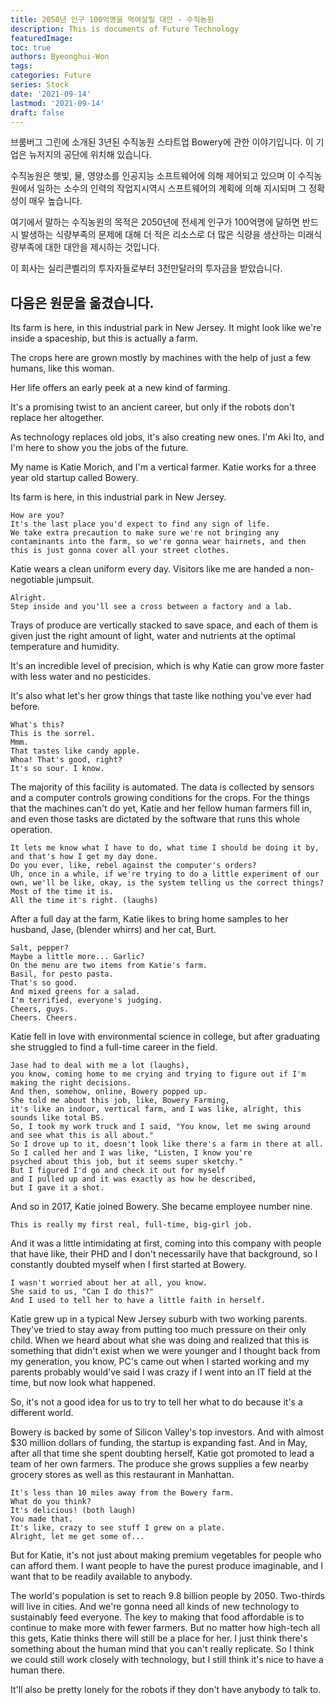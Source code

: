 ```yaml
---
title: 2050년 인구 100억명을 먹여살릴 대안 - 수직농원
description: This is documents of Future Technology
featuredImage: 
toc: true
authors: Byeonghui-Won
tags:
categories: Future
series: Stock
date: '2021-09-14'
lastmod: '2021-09-14'
draft: false
---
```


브룸버그 그린에 소개된 3년된 수직농원 스타트업 Bowery에 관한 이야기입니다. 이 기업은 뉴저지의 공단에 위치해 있습니다.

수직농원은 햇빛, 물, 영양소를 인공지능 소프트웨어에 의해 제어되고 있으며 이 수직농원에서 일하는 소수의 인력의 작업지시역시 스프트웨어의 계획에 의해 지시되며 그 정확성이 매우 높습니다.

여기에서 말하는 수직농원의 목적은 2050년에 전세계 인구가 100억명에 달하면 반드시 발생하는 식량부족의 문제에 대해 더 적은 리소스로 더 많은 식량을 생산하는 미래식량부족에 대한 대안을 제시하는 것입니다.

이 회사는 실리콘벨리의 투자자들로부터 3천만달러의 투자금을 받았습니다.

## 다음은 원문을 옮겼습니다.

Its farm is here, in this industrial park in New Jersey. It might look like we're inside a spaceship, but this is actually a farm.

The crops here are grown mostly by machines with the help of just a few humans, like this woman.

Her life offers an early peek at a new kind of farming.

It's a promising twist to an ancient career, but only if the robots don't replace her altogether.

As technology replaces old jobs, it's also creating new ones. I'm Aki Ito, and I'm here to show you the jobs of the future.

My name is Katie Morich, and I'm a vertical farmer. Katie works for a three year old startup called Bowery.


Its farm is here, in this industrial park in New Jersey. 

```
How are you?
It's the last place you'd expect to find any sign of life.
We take extra precaution to make sure we're not bringing any contaminants into the farm, so we're gonna wear hairnets, and then this is just gonna cover all your street clothes.
```

Katie wears a clean uniform every day.
Visitors like me are handed a non-negotiable jumpsuit.

```
Alright.
Step inside and you'll see a cross between a factory and a lab.
```

Trays of produce are vertically stacked to save space, and each of them is given just the right amount of light, water and nutrients at the optimal temperature and humidity.

It's an incredible level of precision, which is why Katie can grow more faster with less water and no pesticides. 

It's also what let's her grow things that taste like nothing you've ever had before.

```
What's this?
This is the sorrel.
Mmm.
That tastes like candy apple.
Whoa! That's good, right?
It's so sour. I know.
```

The majority of this facility is automated.
The data is collected by sensors and a computer controls growing conditions for the crops.
For the things that the machines can't do yet, Katie and her fellow human farmers fill in, and even those tasks are dictated by the software that runs this whole operation.

```
It lets me know what I have to do, what time I should be doing it by, and that's how I get my day done. 
Do you ever, like, rebel against the computer's orders?
Uh, once in a while, if we're trying to do a little experiment of our own, we'll be like, okay, is the system telling us the correct things?
Most of the time it is.
All the time it's right. (laughs)
```

After a full day at the farm,
Katie likes to bring home samples to her husband, Jase,
(blender whirrs) and her cat, Burt.

```
Salt, pepper?
Maybe a little more... Garlic?
On the menu are two items from Katie's farm.
Basil, for pesto pasta.
That's so good.
And mixed greens for a salad.
I'm terrified, everyone's judging.
Cheers, guys.
Cheers. Cheers.
```

Katie fell in love with environmental science in college, but after graduating she struggled to find a full-time career in the field.

```
Jase had to deal with me a lot (laughs),
you know, coming home to me crying and trying to figure out if I'm making the right decisions.
And then, somehow, online, Bowery popped up.
She told me about this job, like, Bowery Farming,
it's like an indoor, vertical farm, and I was like, alright, this sounds like total BS.
So, I took my work truck and I said, "You know, let me swing around and see what this is all about."
So I drove up to it, doesn't look like there's a farm in there at all.
So I called her and I was like, "Listen, I know you're
psyched about this job, but it seems super sketchy."
But I figured I'd go and check it out for myself
and I pulled up and it was exactly as how he described,
but I gave it a shot.
```

And so in 2017, Katie joined Bowery.
She became employee number nine.

```
This is really my first real, full-time, big-girl job.
```

And it was a little intimidating at first, coming into this company with people that have like, their PHD and I don't necessarily have that background, so I constantly doubted myself when I first started at Bowery.

```
I wasn't worried about her at all, you know.
She said to us, "Can I do this?"
And I used to tell her to have a little faith in herself.
```

Katie grew up in a typical New Jersey suburb with two working parents. They've tried to stay away from putting too much pressure on their only child. When we heard about what she was doing and realized that this is something that didn't exist when we were younger and I thought back from my generation, 
you know, PC's came out when I started working and my parents probably would've said I was crazy if I went into an IT field at the time, but now look what happened.

So, it's not a good idea for us to try to tell her what to do because it's a different world.

Bowery is backed by some of Silicon Valley's top investors. And with almost $30 million dollars of funding, the startup is expanding fast. And in May, after all that time she spent doubting herself, Katie got promoted to lead a team of her own farmers. The produce she grows supplies a few nearby grocery stores as well as this restaurant in Manhattan.

```
It's less than 10 miles away from the Bowery farm.
What do you think?
It's delicious! (both laugh)
You made that.
It's like, crazy to see stuff I grew on a plate.
Alright, let me get some of...
```

But for Katie, it's not just about making premium vegetables for people who can afford them. I want people to have the purest produce imaginable, and I want that to be readily available to anybody.

The world's population is set to reach 9.8 billion people by 2050. Two-thirds will live in cities. And we're gonna need all kinds of new technology to sustainably feed everyone. The key to making that food affordable is to continue to make more with fewer farmers. But no matter how high-tech all this gets, Katie thinks there will still be a place for her.
I just think there's something about the human mind that you can't really replicate. So I think we could still work closely with technology, but I still think it's nice to have a human there.

It'll also be pretty lonely for the robots if they don't have anybody to talk to. 
